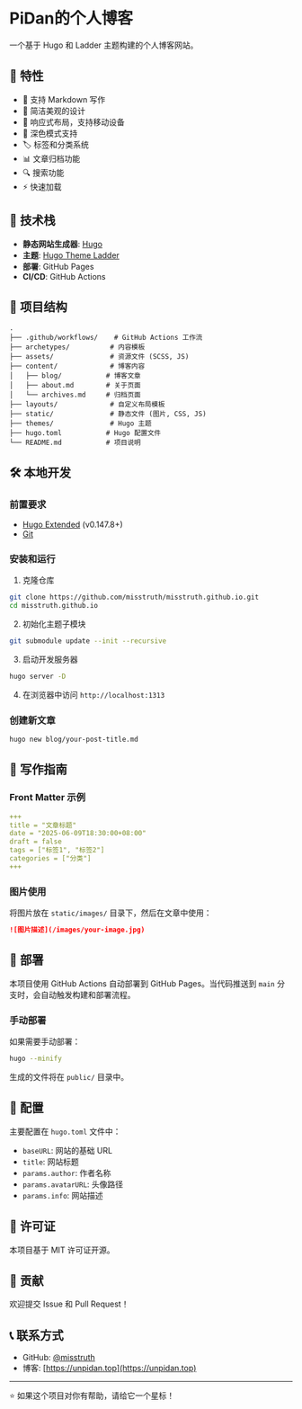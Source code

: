 # PiDan的个人博客

一个基于 Hugo 和 Ladder 主题构建的个人博客网站。

## 🌟 特性

- 📝 支持 Markdown 写作
- 🎨 简洁美观的设计
- 📱 响应式布局，支持移动设备
- 🌙 深色模式支持
- 🏷️ 标签和分类系统
- 📊 文章归档功能
- 🔍 搜索功能
- ⚡ 快速加载

## 🚀 技术栈

- **静态网站生成器**: [Hugo](https://gohugo.io/)
- **主题**: [Hugo Theme Ladder](https://github.com/guangzhengli/hugo-theme-ladder)
- **部署**: GitHub Pages
- **CI/CD**: GitHub Actions

## 📁 项目结构

```
.
├── .github/workflows/    # GitHub Actions 工作流
├── archetypes/          # 内容模板
├── assets/              # 资源文件 (SCSS, JS)
├── content/             # 博客内容
│   ├── blog/           # 博客文章
│   ├── about.md        # 关于页面
│   └── archives.md     # 归档页面
├── layouts/             # 自定义布局模板
├── static/              # 静态文件 (图片, CSS, JS)
├── themes/              # Hugo 主题
├── hugo.toml           # Hugo 配置文件
└── README.md           # 项目说明
```

## 🛠️ 本地开发

### 前置要求

- [Hugo Extended](https://gohugo.io/installation/) (v0.147.8+)
- [Git](https://git-scm.com/)

### 安装和运行

1. 克隆仓库
```bash
git clone https://github.com/misstruth/misstruth.github.io.git
cd misstruth.github.io
```

2. 初始化主题子模块
```bash
git submodule update --init --recursive
```

3. 启动开发服务器
```bash
hugo server -D
```

4. 在浏览器中访问 `http://localhost:1313`

### 创建新文章

```bash
hugo new blog/your-post-title.md
```

## 📝 写作指南

### Front Matter 示例

```yaml
+++
title = "文章标题"
date = "2025-06-09T18:30:00+08:00"
draft = false
tags = ["标签1", "标签2"]
categories = ["分类"]
+++
```

### 图片使用

将图片放在 `static/images/` 目录下，然后在文章中使用：

```markdown
![图片描述](/images/your-image.jpg)
```

## 🚀 部署

本项目使用 GitHub Actions 自动部署到 GitHub Pages。当代码推送到 `main` 分支时，会自动触发构建和部署流程。

### 手动部署

如果需要手动部署：

```bash
hugo --minify
```

生成的文件将在 `public/` 目录中。

## 🔧 配置

主要配置在 `hugo.toml` 文件中：

- `baseURL`: 网站的基础 URL
- `title`: 网站标题
- `params.author`: 作者名称
- `params.avatarURL`: 头像路径
- `params.info`: 网站描述

## 📄 许可证

本项目基于 MIT 许可证开源。

## 🤝 贡献

欢迎提交 Issue 和 Pull Request！

## 📞 联系方式

- GitHub: [@misstruth](https://github.com/misstruth)
- 博客: [https://unpidan.top](https://unpidan.top)

---

⭐ 如果这个项目对你有帮助，请给它一个星标！

